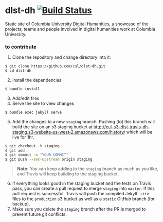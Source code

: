 # dlst-dh [![Build Status](https://travis-ci.org/cul/dlst-dh.svg?branch=master)](https://travis-ci.org/cul/dlst-dh)

Static site of Columbia University Digital Humanities, a showcase of the projects, teams and people involved in digital humanities work at Columbia University.

### to contribute

1. Clone the repository and change directory into it:
```sh
$ git clone https://github.com/cul/dlst-dh.git
$ cd dlst-dh
```
2. Install the dependencies
```sh
$ bundle install
```
3. Add/edit files
4. Serve the site to view changes
```sh
$ bundle exec jekyll serve
```
5. Add the changes to a new `staging` branch. Pushing (to) this branch will build the site on an s3 staging bucket at <http://cul-s3-dlst-travis-dh-staging.s3-website-us-west-2.amazonaws.com/history/> which will be live for 1hr.
```sh
$ git checkout -b staging
$ git add .
$ git commit -m "YOUR COMMIT"
$ git push --set-upstream origin staging
```
> __Note:__ You can keep adding to the `staging` branch as much as you like, and Travis will keep building to the staging bucket.

6. If everything looks good in the staging bucket and the tests on Travis pass, you can create a pull request to merge `staging` into `master`. If this pull request is successful, Travis will push the compiled Jekyll `_site` files to the `production` s3 bucket as well as a `static` GitHub branch (for backup).
7. Make sure you delete the `staging` branch after the PR is merged to prevent future git conflicts.
